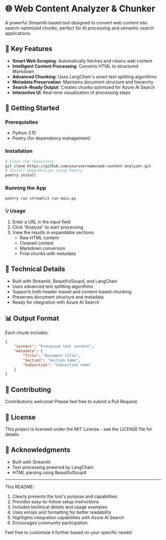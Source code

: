 # 🌐 Web Content Analyzer & Chunker

A powerful Streamlit-based tool designed to convert web content into search-optimized chunks, perfect for AI processing and semantic search applications.

## 🎯 Key Features
- **Smart Web Scraping**: Automatically fetches and cleans web content
- **Intelligent Content Processing**: Converts HTML to structured Markdown
- **Advanced Chunking**: Uses LangChain's smart text splitting algorithms
- **Metadata Preservation**: Maintains document structure and hierarchy
- **Search-Ready Output**: Creates chunks optimized for Azure AI Search
- **Interactive UI**: Real-time visualization of processing steps

## 🚀 Getting Started

### Prerequisites
- Python 3.10
- Poetry (for dependency management)

### Installation
```bash
# Clone the repository
git clone https://github.com/yourusername/web-content-analyzer.git
# Install dependencies using Poetry
poetry install
```

### Running the App
```bash
poetry run streamlit run main.py
```

### 💡 Usage
1. Enter a URL in the input field
2. Click "Analyze" to start processing
3. View the results in expandable sections:
   - Raw HTML content
   - Cleaned content
   - Markdown conversion
   - Final chunks with metadata

## 🔧 Technical Details
- Built with Streamlit, BeautifulSoup4, and LangChain
- Uses advanced text splitting algorithms
- Supports both header-based and content-based chunking
- Preserves document structure and metadata
- Ready for integration with Azure AI Search

## 📊 Output Format
Each chunk includes:
```json
{
    "content": "Processed text content",
    "metadata": {
        "Title": "Document title",
        "Section": "Section name",
        "Subsection": "Subsection name"
    }
}
```

## 🤝 Contributing
Contributions welcome! Please feel free to submit a Pull Request.

## 📝 License
This project is licensed under the MIT License - see the LICENSE file for details.

## 🙏 Acknowledgments
- Built with Streamlit
- Text processing powered by LangChain
- HTML parsing using BeautifulSoup4

---

This README:
1. Clearly presents the tool's purpose and capabilities
2. Provides easy-to-follow setup instructions
3. Includes technical details and usage examples
4. Uses emojis and formatting for better readability
5. Highlights integration capabilities with Azure AI Search
6. Encourages community participation

Feel free to customize it further based on your specific needs!